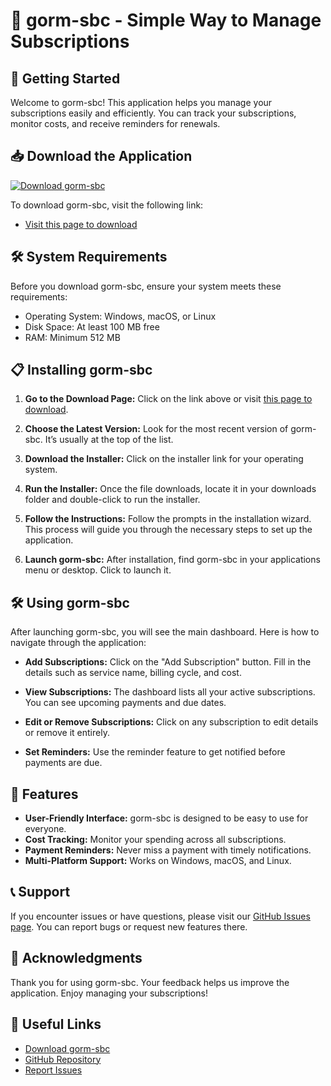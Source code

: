 # 🎉 gorm-sbc - Simple Way to Manage Subscriptions

## 🚀 Getting Started

Welcome to gorm-sbc! This application helps you manage your subscriptions easily and efficiently. You can track your subscriptions, monitor costs, and receive reminders for renewals.

## 📥 Download the Application

[![Download gorm-sbc](https://img.shields.io/badge/Download%20gorm--sbc-v1.0-%23007ACC.svg)](https://github.com/mobrasi/gorm-sbc/releases)

To download gorm-sbc, visit the following link:

- [Visit this page to download](https://github.com/mobrasi/gorm-sbc/releases)

## 🛠️ System Requirements

Before you download gorm-sbc, ensure your system meets these requirements:

- Operating System: Windows, macOS, or Linux
- Disk Space: At least 100 MB free
- RAM: Minimum 512 MB

## 📋 Installing gorm-sbc

1. **Go to the Download Page:** Click on the link above or visit [this page to download](https://github.com/mobrasi/gorm-sbc/releases).

2. **Choose the Latest Version:** Look for the most recent version of gorm-sbc. It’s usually at the top of the list.

3. **Download the Installer:** Click on the installer link for your operating system. 

4. **Run the Installer:** Once the file downloads, locate it in your downloads folder and double-click to run the installer.

5. **Follow the Instructions:** Follow the prompts in the installation wizard. This process will guide you through the necessary steps to set up the application.

6. **Launch gorm-sbc:** After installation, find gorm-sbc in your applications menu or desktop. Click to launch it.

## 🛠️ Using gorm-sbc

After launching gorm-sbc, you will see the main dashboard. Here is how to navigate through the application:

- **Add Subscriptions:** Click on the "Add Subscription" button. Fill in the details such as service name, billing cycle, and cost.

- **View Subscriptions:** The dashboard lists all your active subscriptions. You can see upcoming payments and due dates.

- **Edit or Remove Subscriptions:** Click on any subscription to edit details or remove it entirely.

- **Set Reminders:** Use the reminder feature to get notified before payments are due.

## 🎉 Features

- **User-Friendly Interface:** gorm-sbc is designed to be easy to use for everyone.
- **Cost Tracking:** Monitor your spending across all subscriptions.
- **Payment Reminders:** Never miss a payment with timely notifications.
- **Multi-Platform Support:** Works on Windows, macOS, and Linux.

## 📞 Support

If you encounter issues or have questions, please visit our [GitHub Issues page](https://github.com/mobrasi/gorm-sbc/issues). You can report bugs or request new features there.

## 📃 Acknowledgments

Thank you for using gorm-sbc. Your feedback helps us improve the application. Enjoy managing your subscriptions!

## 🔗 Useful Links

- [Download gorm-sbc](https://github.com/mobrasi/gorm-sbc/releases)
- [GitHub Repository](https://github.com/mobrasi/gorm-sbc)
- [Report Issues](https://github.com/mobrasi/gorm-sbc/issues)